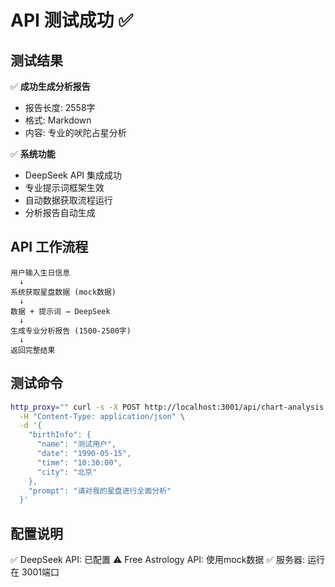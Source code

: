 # API 测试成功 ✅

## 测试结果

✅ **成功生成分析报告**
- 报告长度: 2558字
- 格式: Markdown
- 内容: 专业的吠陀占星分析

✅ **系统功能**
- DeepSeek API 集成成功
- 专业提示词框架生效
- 自动数据获取流程运行
- 分析报告自动生成

## API 工作流程

```
用户输入生日信息
  ↓
系统获取星盘数据 (mock数据)
  ↓
数据 + 提示词 → DeepSeek
  ↓
生成专业分析报告 (1500-2500字)
  ↓
返回完整结果
```

## 测试命令

```bash
http_proxy="" curl -s -X POST http://localhost:3001/api/chart-analysis \
  -H "Content-Type: application/json" \
  -d '{
    "birthInfo": {
      "name": "测试用户",
      "date": "1990-05-15",
      "time": "10:30:00",
      "city": "北京"
    },
    "prompt": "请对我的星盘进行全面分析"
  }'
```

## 配置说明

✅ DeepSeek API: 已配置
⚠️  Free Astrology API: 使用mock数据
✅ 服务器: 运行在 3001端口

